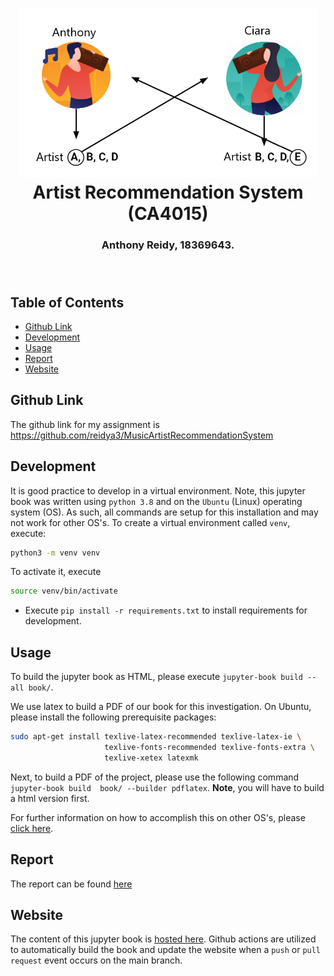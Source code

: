 <h1 align="center">
  <img alt="Iowa Gambling logo" src="./book/images/music-rec-logo.png" height="270px" />
  <br/>
  Artist Recommendation System (CA4015)
</h1>
<h3 align="center">
  Anthony Reidy, 18369643.
  <br/><br/><br/>
</h3>

## Table of Contents
- [Github Link](#github-link)
- [Development](#development)
- [Usage](#usage)
- [Report](#report)
- [Website](#website)



## Github Link
The github link for my assignment is  https://github.com/reidya3/MusicArtistRecommendationSystem 

## Development
It is good practice to develop in a virtual environment. Note, this jupyter book was written using `python 3.8` and on the `Ubuntu` (Linux) operating system (OS). As such, all commands are setup for this installation and may not work for other OS's. To create a virtual environment called `venv`, execute:
```bash
python3 -m venv venv
```
To activate it, execute
```bash
source venv/bin/activate
```

- Execute `pip install -r requirements.txt` to install requirements for development.

## Usage
To build the jupyter book as HTML, please execute `jupyter-book build --all book/`. 

We use latex to build a PDF of our book for this investigation. On Ubuntu, please install the following prerequisite packages:
```bash
sudo apt-get install texlive-latex-recommended texlive-latex-ie \
                     texlive-fonts-recommended texlive-fonts-extra \
                     texlive-xetex latexmk
```
Next, to build a PDF of the project, please use the following command `jupyter-book build  book/ --builder pdflatex`. **Note**, you will have to build a html version first. 

For further information on how to accomplish this on other OS's, please [click here](https://jupyterbook.org/advanced/pdf.html?highlight=build%20pdf). 

## Report
The report can be found [here](report.pdf)

## Website
The content of this jupyter book is [hosted here](https://reidya3.github.io/MusicArtistRecommendationSystem/Introduction.html). Github actions are utilized to automatically build the book and update the website when a `push` or `pull request` event occurs on the main branch.

